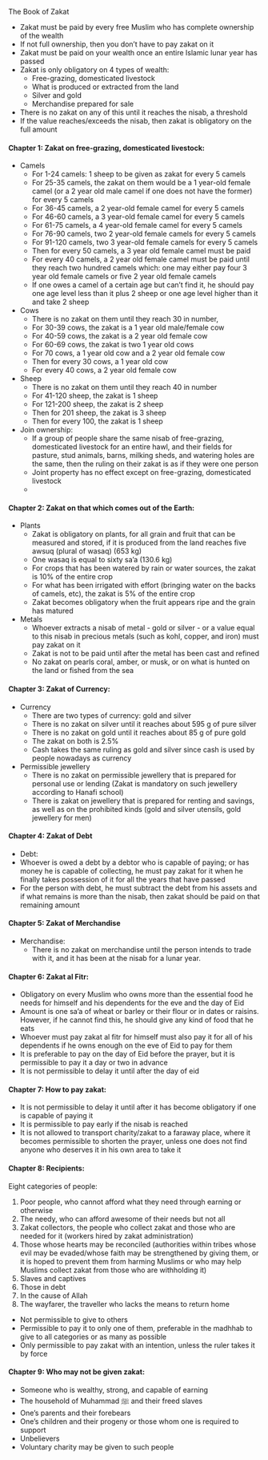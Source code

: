 The Book of Zakat

* Zakat must be paid by every free Muslim who has complete ownership of the wealth  
* If not full ownership, then you don’t have to pay zakat on it  
* Zakat must be paid on your wealth once an entire Islamic lunar year has passed  
* Zakat is only obligatory on 4 types of wealth:  
  * Free-grazing, domesticated livestock  
  * What is produced or extracted from the land  
  * Silver and gold  
  * Merchandise prepared for sale  
* There is no zakat on any of this until it reaches the nisab, a threshold  
* If the value reaches/exceeds the nisab, then zakat is obligatory on the full amount

#### Chapter 1: Zakat on free-grazing, domesticated livestock: 

* Camels  
  * For 1-24 camels: 1 sheep to be given as zakat for every 5 camels  
  * For 25-35 camels, the zakat on them would be a 1 year-old female camel (or a 2 year old male camel if one does not have the former) for every 5 camels  
  * For 36-45 camels, a 2 year-old female camel for every 5 camels  
  * For 46-60 camels, a 3 year-old female camel for every 5 camels  
  * For 61-75 camels, a 4 year-old female camel for every 5 camels  
  * For 76-90 camels, two 2 year-old female camels for every 5 camels  
  * For 91-120 camels, two 3 year-old female camels for every 5 camels  
  * Then for every 50 camels, a 3 year old female camel must be paid  
  * For every 40 camels, a 2 year old female camel must be paid until they reach two hundred camels which: one may either pay four 3 year old female camels or five 2 year old female camels  
  * If one owes a camel of a certain age but can’t find it, he should pay one age level less than it plus 2 sheep or one age level higher than it and take 2 sheep  
* Cows  
  * There is no zakat on them until they reach 30 in number,  
  * For 30-39 cows, the zakat is a 1 year old male/female cow  
  * For 40-59 cows, the zakat is a 2 year old female cow  
  * For 60-69 cows, the zakat is two 1 year old cows  
  * For 70 cows, a 1 year old cow and a 2 year old female cow  
  * Then for every 30 cows, a 1 year old cow  
  * For every 40 cows, a 2 year old female cow  
* Sheep  
  * There is no zakat on them until they reach 40 in number  
  * For 41-120 sheep, the zakat is 1 sheep  
  * For 121-200 sheep, the zakat is 2 sheep  
  * Then for 201 sheep, the zakat is 3 sheep  
  * Then for every 100, the zakat is 1 sheep  
* Join ownership:  
  * If a group of people share the same nisab of free-grazing, domesticated livestock for an entire hawl, and their fields for pasture, stud animals, barns, milking sheds, and watering holes are the same, then the ruling on their zakat is as if they were one person  
  * Joint property has no effect except on free-grazing, domesticated livestock  
  * 

#### Chapter 2: Zakat on that which comes out of the Earth:

* Plants  
  * Zakat is obligatory on plants, for all grain and fruit that can be measured and stored, if it is produced from the land reaches five awsuq (plural of wasaq) (653 kg)  
  * One wasaq is equal to sixty sa’a (130.6 kg)  
  * For crops that has been watered by rain or water sources, the zakat is 10% of the entire crop  
  * For what has been irrigated with effort (bringing water on the backs of camels, etc), the zakat is 5% of the entire crop  
  * Zakat becomes obligatory when the fruit appears ripe and the grain has matured  
* Metals  
  * Whoever extracts a nisab of metal \- gold or silver \- or a value equal to this nisab in precious metals (such as kohl, copper, and iron) must pay zakat on it  
  * Zakat is not to be paid until after the metal has been cast and refined  
  * No zakat on pearls coral, amber, or musk, or on what is hunted on the land or fished from the sea

#### Chapter 3: Zakat of Currency:

* Currency  
  * There are two types of currency: gold and silver  
  * There is no zakat on silver until it reaches about 595 g of pure silver  
  * There is no zakat on gold until it reaches about 85 g of pure gold  
  * The zakat on both is 2.5%  
  * Cash takes the same ruling as gold and silver since cash is used by people nowadays as currency  
* Permissible jewellery  
  * There is no zakat on permissible jewellery that is prepared for personal use or lending (Zakat is mandatory on such jewellery according to Hanafi school)  
  * There is zakat on jewellery that is prepared for renting and savings, as well as on the prohibited kinds (gold and silver utensils, gold jewellery for men)

#### Chapter 4: Zakat of Debt

* Debt:  
* Whoever is owed a debt by a debtor who is capable of paying; or has money he is capable of collecting, he must pay zakat for it when he finally takes possession of it for all the years that have passed  
* For the person with debt, he must subtract the debt from his assets and if what remains is more than the nisab, then zakat should be paid on that remaining amount

#### Chapter 5: Zakat of Merchandise

* Merchandise:  
  * There is no zakat on merchandise until the person intends to trade with it, and it has been at the nisab for a lunar year. 

#### Chapter 6: Zakat al Fitr:

* Obligatory on every Muslim who owns more than the essential food he needs for himself and his dependents for the eve and the day of Eid  
* Amount is one sa’a of wheat or barley or their flour or in dates or raisins. However, if he cannot find this, he should give any kind of food that he eats   
* Whoever must pay zakat al fitr for himself must also pay it for all of his dependents if he owns enough on the eve of Eid to pay for them  
* It is preferable to pay on the day of Eid before the prayer, but it is permissible to pay it a day or two in advance  
* It is not permissible to delay it until after the day of eid

#### Chapter 7: How to pay zakat:

* It is not permissible to delay it until after it has become obligatory if one is capable of paying it  
* It is permissible to pay early if the nisab is reached   
* It is not allowed to transport charity/zakat to a faraway place, where it becomes permissible to shorten the prayer, unless one does not find anyone who deserves it in his own area to take it

#### Chapter 8: Recipients:

Eight categories of people:

1. Poor people, who cannot afford what they need through earning or otherwise  
2. The needy, who can afford awesome of their needs but not all  
3. Zakat collectors, the people who collect zakat and those who are needed for it (workers hired by zakat administration)  
4. Those whose hearts may be reconciled (authorities within tribes whose evil may be evaded/whose faith may be strengthened by giving them, or it is hoped to prevent them from harming Muslims or who may help Muslims collect zakat from those who are withholding it)  
5. Slaves and captives  
6. Those in debt  
7. In the cause of Allah  
8. The wayfarer, the traveller who lacks the means to return home

* Not permissible to give to others  
* Permissible to pay it to only one of them, preferable in the madhhab to give to all categories or as many as possible  
* Only permissible to pay zakat with an intention, unless the ruler takes it by force

#### Chapter 9: Who may not be given zakat:

* Someone who is wealthy, strong, and capable of earning  
* The household of Muhammad ﷺ and their freed slaves  
* One’s parents and their forebears  
* One’s children and their progeny or those whom one is required to support  
* Unbelievers  
* Voluntary charity may be given to such people